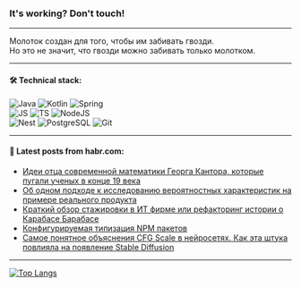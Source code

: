 ### It's working? Don't touch!

---
Молоток создан для того, чтобы им забивать гвозди. <br>
Но это не значит, что гвозди можно забивать только молотком.

---

#### 🛠️ Technical stack:

![Java](https://img.shields.io/badge/Java-informational?logo=Oracle&style=flat&logoColor=white&color=FF4500)
![Kotlin](https://img.shields.io/badge/Kotlin-informational?logo=Kotlin&style=flat&logoColor=white&color=774D97)
![Spring](https://img.shields.io/badge/SpringBoot-informational?logo=SpringBoot&style=flat&logoColor=white&color=6DB33F) <br>
![JS](https://img.shields.io/badge/JS-informational?logo=javaScript&style=flat&logoColor=black&color=F7Df1E)
![TS](https://img.shields.io/badge/TypeScript-informational?logo=typeScript&style=flat&logoColor=black&color=0667A8)
![NodeJS](https://img.shields.io/badge/NodeJS-informational?logo=node.js&style=flat&logoColor=white&color=70A760) <br>
![Nest](https://img.shields.io/badge/NestJS-informational?logo=NestJS&style=flat&logoColor=white&color=E0234E)
![PostgreSQL](https://img.shields.io/badge/PostgreSQL-informational?logo=PostgreSQL&style=flat&logoColor=white&color=DAA520)
![Git](https://img.shields.io/badge/Git-informational?logo=git&style=flat&logoColor=white&color=778899)

___

#### 💬 Latest posts from habr.com:

<!-- BLOG-POST-LIST:START -->
- [Идеи отца современной математики Георга Кантора, которые пугали ученых в конце 19 века](https://habr.com/ru/companies/itglobalcom/articles/751676/?utm_source=habrahabr&utm_medium=rss&utm_campaign=751676)
- [Об одном подходе к исследованию вероятностных характеристик на примере реального продукта](https://habr.com/ru/companies/ru_mts/articles/751584/?utm_source=habrahabr&utm_medium=rss&utm_campaign=751584)
- [Краткий обзор стажировки в ИТ фирме или рефакторинг истории о Карабасе Барабасе](https://habr.com/ru/articles/751696/?utm_source=habrahabr&utm_medium=rss&utm_campaign=751696)
- [Конфигурируемая типизация NPM пакетов](https://habr.com/ru/articles/751318/?utm_source=habrahabr&utm_medium=rss&utm_campaign=751318)
- [Самое понятное объяснения CFG Scale в нейросетях. Как эта штука повлияла на появление Stable Diffusion](https://habr.com/ru/articles/751718/?utm_source=habrahabr&utm_medium=rss&utm_campaign=751718)
<!-- BLOG-POST-LIST:END -->

---
[![Top Langs](https://github-readme-stats-git-master-advtsetting-gmailcom.vercel.app/api/top-langs/?username=zloylis&langs_count=10&hide_title=false&title_color=e6edf3&size_weight=0.5&count_weight=0.5&layout=compact&hide_border=true&theme=dracula)](https://github.com/zloylis)

<!-- ![GitHub stats](https://github-readme-stats-git-master-advtsetting-gmailcom.vercel.app/api?username=zloylis&show_icons=true&hide_border=true&theme=dracula&hide_title=true&include_all_commits=true&count_private=true&hide=contribs&hide_rank=true) -->
